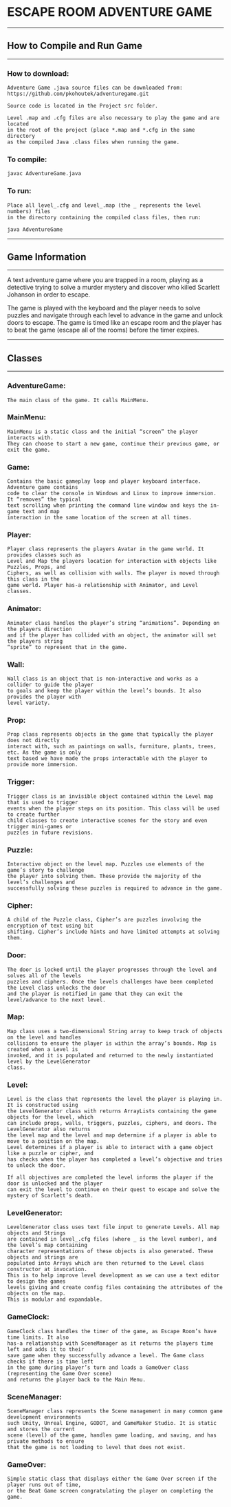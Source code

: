 # ESCAPE ROOM ADVENTURE GAME
--------------------------------------------------------------------------------------------------
## How to Compile and Run Game                                                                                           
--------------------------------------------------------------------------------------------------
### How to download:
	Adventure Game .java source files can be downloaded from:
	https://github.com/pkohoutek/adventuregame.git
	
	Source code is located in the Project src folder.
	
	Level .map and .cfg files are also necessary to play the game and are located 
	in the root of the project (place *.map and *.cfg in the same directory 
	as the compiled Java .class files when running the game.

### To compile:
	javac AdventureGame.java
### To run:
	Place all level_.cfg and level_.map (the _ represents the level numbers) files 
	in the directory containing the compiled class files, then run:

	java AdventureGame
--------------------------------------------------------------------------------------------------
## Game Information
--------------------------------------------------------------------------------------------------

A text adventure game where you are trapped in a room, playing as a detective trying to solve a 
murder mystery and discover who killed Scarlett Johanson in order to escape.

The game is played with the keyboard and the player needs to solve puzzles and navigate through 
each level to advance in the game and unlock doors to escape. The game is timed like an escape 
room and the player has to beat the game (escape all of the rooms) before the timer expires.

--------------------------------------------------------------------------------------------------
## Classes
--------------------------------------------------------------------------------------------------

### AdventureGame:
	
	The main class of the game. It calls MainMenu. 
	
	
### MainMenu:
	
	MainMenu is a static class and the initial “screen” the player interacts with. 
	They can choose to start a new game, continue their previous game, or exit the game.
	

### Game:
	
	Contains the basic gameplay loop and player keyboard interface. Adventure game contains 
	code to clear the console in Windows and Linux to improve immersion. It “removes” the typical 
	text scrolling when printing the command line window and keys the in-game text and map 
	interaction in the same location of the screen at all times.
	
	
### Player:
	
	Player class represents the players Avatar in the game world. It provides classes such as 
	Level and Map the players location for interaction with objects like Puzzles, Props, and 
	Ciphers, as well as collision with walls. The player is moved through this class in the 
	game world. Player has-a relationship with Animator, and Level classes.
	

### Animator:
	
	Animator class handles the player’s string “animations”. Depending on the players direction 
	and if the player has collided with an object, the animator will set the players string 
	“sprite” to represent that in the game.
	
	
### Wall:
	
	Wall class is an object that is non-interactive and works as a collider to guide the player 
	to goals and keep the player within the level’s bounds. It also provides the player with 
	level variety.
	
	
### Prop:
	Prop class represents objects in the game that typically the player does not directly 
	interact with, such as paintings on walls, furniture, plants, trees, etc. As the game is only 
	text based we have made the props interactable with the player to provide more immersion.
	
### Trigger:
	Trigger class is an invisible object contained within the Level map that is used to trigger 
	events when the player steps on its position. This class will be used to create further 
	child classes to create interactive scenes for the story and even trigger mini-games or 
	puzzles in future revisions.
	
### Puzzle:
	Interactive object on the level map. Puzzles use elements of the game’s story to challenge 
	the player into solving them. These provide the majority of the level’s challenges and 
	successfully solving these puzzles is required to advance in the game.
	
### Cipher:
	A child of the Puzzle class, Cipher’s are puzzles involving the encryption of text using bit
	shifting. Cipher’s include hints and have limited attempts at solving them.

### Door:
	The door is locked until the player progresses through the level and solves all of the levels 
	puzzles and ciphers. Once the levels challenges have been completed the Level class unlocks the door 
	and the player is notified in game that they can exit the level/advance to the next level.
	
### Map:
	Map class uses a two-dimensional String array to keep track of objects on the level and handles
	collisions to ensure the player is within the array’s bounds. Map is created when a Level is
	invoked, and it is populated and returned to the newly instantiated level by the LevelGenerator 
	class.
	
### Level:
	Level is the class that represents the level the player is playing in. It is constructed using
	the LevelGenerator class with returns ArrayLists containing the game objects for the level, which
	can include props, walls, triggers, puzzles, ciphers, and doors. The LevelGenerator also returns 
	the level map and the level and map determine if a player is able to move to a position on the map.
	Level determines if a player is able to interact with a game object like a puzzle or cipher, and 
	has checks when the player has completed a level’s objective and tries to unlock the door. 
	
	If all objectives are completed the level informs the player if the door is unlocked and the player
	can exit the level to continue on their	quest to escape and solve the mystery of Scarlett’s death.

	
### LevelGenerator:
	LevelGenerator class uses text file input to generate Levels. All map objects and Strings
	are contained in level_.cfg files (where _ is the level number), and the level’s map containing 
	character representations of these objects is also generated. These objects and strings are 
	populated into Arrays which are then returned to the Level class constructor at invocation. 
	This is to help improve level development as we can use a text editor to design the games 
	levels giving and create config files containing the attributes of the objects on the map. 
	This is modular and expandable.

### GameClock:
	GameClock class handles the timer of the game, as Escape Room’s have time limits. It also 
	has-a relationship with SceneManager as it returns the players time left and adds it to their 
	save game when they successfully advance a level. The Game class checks if there is time left 
	in the game during player’s turn and loads a GameOver class (representing the Game Over scene) 
	and returns the player back to the Main Menu.
	
### SceneManager:
	SceneManager class represents the Scene management in many common game development environments
	such Unity, Unreal Engine, GODOT, and GameMaker Studio. It is static and stores the current 
	scene (level) of the game, handles game loading, and saving, and has private methods to ensure 
	that the game is not loading to level that does not exist.
	
### GameOver:
	Simple static class that displays either the Game Over screen if the player runs out of time,
	or the Beat Game screen congratulating the player on completing the game.
	
	
	
